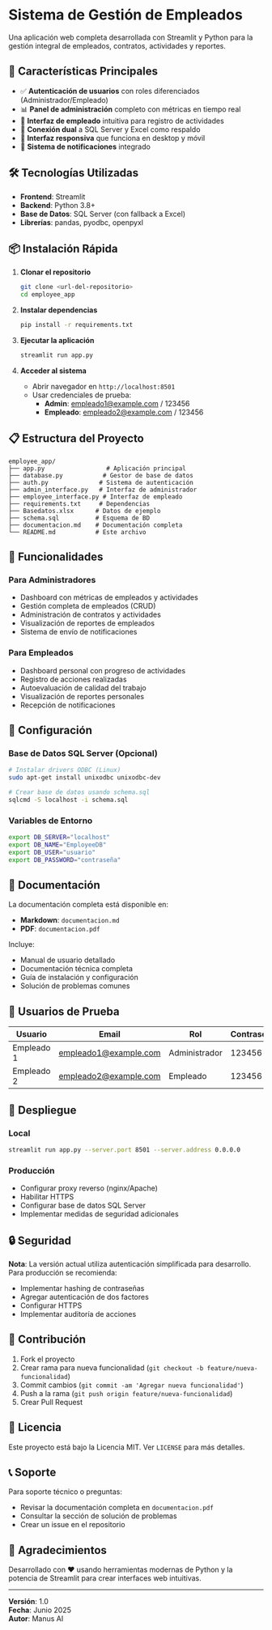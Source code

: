 # Sistema de Gestión de Empleados

Una aplicación web completa desarrollada con Streamlit y Python para la gestión integral de empleados, contratos, actividades y reportes.

## 🚀 Características Principales

- ✅ **Autenticación de usuarios** con roles diferenciados (Administrador/Empleado)
- 📊 **Panel de administración** completo con métricas en tiempo real
- 👤 **Interfaz de empleado** intuitiva para registro de actividades
- 🔄 **Conexión dual** a SQL Server y Excel como respaldo
- 📱 **Interfaz responsiva** que funciona en desktop y móvil
- 📧 **Sistema de notificaciones** integrado

## 🛠️ Tecnologías Utilizadas

- **Frontend**: Streamlit
- **Backend**: Python 3.8+
- **Base de Datos**: SQL Server (con fallback a Excel)
- **Librerías**: pandas, pyodbc, openpyxl

## 📦 Instalación Rápida

1. **Clonar el repositorio**
   ```bash
   git clone <url-del-repositorio>
   cd employee_app
   ```

2. **Instalar dependencias**
   ```bash
   pip install -r requirements.txt
   ```

3. **Ejecutar la aplicación**
   ```bash
   streamlit run app.py
   ```

4. **Acceder al sistema**
   - Abrir navegador en `http://localhost:8501`
   - Usar credenciales de prueba:
     - **Admin**: empleado1@example.com / 123456
     - **Empleado**: empleado2@example.com / 123456

## 📋 Estructura del Proyecto

```
employee_app/
├── app.py                 # Aplicación principal
├── database.py           # Gestor de base de datos
├── auth.py              # Sistema de autenticación
├── admin_interface.py   # Interfaz de administrador
├── employee_interface.py # Interfaz de empleado
├── requirements.txt     # Dependencias
├── Basedatos.xlsx      # Datos de ejemplo
├── schema.sql          # Esquema de BD
├── documentacion.md    # Documentación completa
└── README.md           # Este archivo
```

## 🎯 Funcionalidades

### Para Administradores
- Dashboard con métricas de empleados y actividades
- Gestión completa de empleados (CRUD)
- Administración de contratos y actividades
- Visualización de reportes de empleados
- Sistema de envío de notificaciones

### Para Empleados
- Dashboard personal con progreso de actividades
- Registro de acciones realizadas
- Autoevaluación de calidad del trabajo
- Visualización de reportes personales
- Recepción de notificaciones

## 🔧 Configuración

### Base de Datos SQL Server (Opcional)
```bash
# Instalar drivers ODBC (Linux)
sudo apt-get install unixodbc unixodbc-dev

# Crear base de datos usando schema.sql
sqlcmd -S localhost -i schema.sql
```

### Variables de Entorno
```bash
export DB_SERVER="localhost"
export DB_NAME="EmployeeDB"
export DB_USER="usuario"
export DB_PASSWORD="contraseña"
```

## 📖 Documentación

La documentación completa está disponible en:
- **Markdown**: `documentacion.md`
- **PDF**: `documentacion.pdf`

Incluye:
- Manual de usuario detallado
- Documentación técnica completa
- Guía de instalación y configuración
- Solución de problemas comunes

## 🧪 Usuarios de Prueba

| Usuario | Email | Rol | Contraseña |
|---------|-------|-----|------------|
| Empleado 1 | empleado1@example.com | Administrador | 123456 |
| Empleado 2 | empleado2@example.com | Empleado | 123456 |

## 🚀 Despliegue

### Local
```bash
streamlit run app.py --server.port 8501 --server.address 0.0.0.0
```

### Producción
- Configurar proxy reverso (nginx/Apache)
- Habilitar HTTPS
- Configurar base de datos SQL Server
- Implementar medidas de seguridad adicionales

## 🔒 Seguridad

**Nota**: La versión actual utiliza autenticación simplificada para desarrollo. Para producción se recomienda:
- Implementar hashing de contraseñas
- Agregar autenticación de dos factores
- Configurar HTTPS
- Implementar auditoría de acciones

## 🤝 Contribución

1. Fork el proyecto
2. Crear rama para nueva funcionalidad (`git checkout -b feature/nueva-funcionalidad`)
3. Commit cambios (`git commit -am 'Agregar nueva funcionalidad'`)
4. Push a la rama (`git push origin feature/nueva-funcionalidad`)
5. Crear Pull Request

## 📄 Licencia

Este proyecto está bajo la Licencia MIT. Ver `LICENSE` para más detalles.

## 📞 Soporte

Para soporte técnico o preguntas:
- Revisar la documentación completa en `documentacion.pdf`
- Consultar la sección de solución de problemas
- Crear un issue en el repositorio

## 🎉 Agradecimientos

Desarrollado con ❤️ usando herramientas modernas de Python y la potencia de Streamlit para crear interfaces web intuitivas.

---

**Versión**: 1.0  
**Fecha**: Junio 2025  
**Autor**: Manus AI

